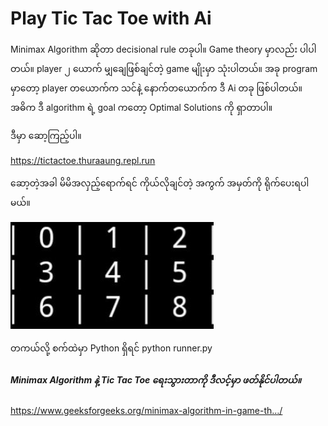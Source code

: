 # Play Tic Tac Toe with Ai

Minimax Algorithm ဆိုတာ decisional rule တခုပါ။ Game theory မှာလည်း ပါပါတယ်။ player ၂ ​ယောက် မျှ​ချေဖြစ်ချင်တဲ့ game မျိုးမှာ သုံးပါတယ်။ အခု ​program မှာ​တော့ player တ​ယောက်က သင်နဲ့ ​နောက်တ​ယောက်က ဒီ Ai တခု ဖြစ်ပါတယ်။ အဓိက ဒီ algorithm ရဲ့ goal က​တော့ Optimal Solutions ကို ရှာတာပါ။
 
ဒီမှာ ​ဆော့ကြည့်ပါ။

https://tictactoe.thuraaung.repl.run

​ဆော့တဲ့အခါ မိမိအလှည့်​ရောက်ရင် ကိုယ်လိုချင်တဲ့ အကွက် အမှတ်ကို ရိုက်​ပေးရပါမယ်။

![Image description](https://github.com/ThuraAung1601/tic_tac_toe/blob/master/board.jpg)

တကယ်လို့ စက်ထဲမှာ Python ရှိရင်
python runner.py 

##### Minimax Algorithm နဲ့ Tic Tac Toe ​ရေးသွားတာကို ဒီလင့်မှာ ဖတ်နိုင်ပါတယ်။

https://www.geeksforgeeks.org/minimax-algorithm-in-game-th…/

